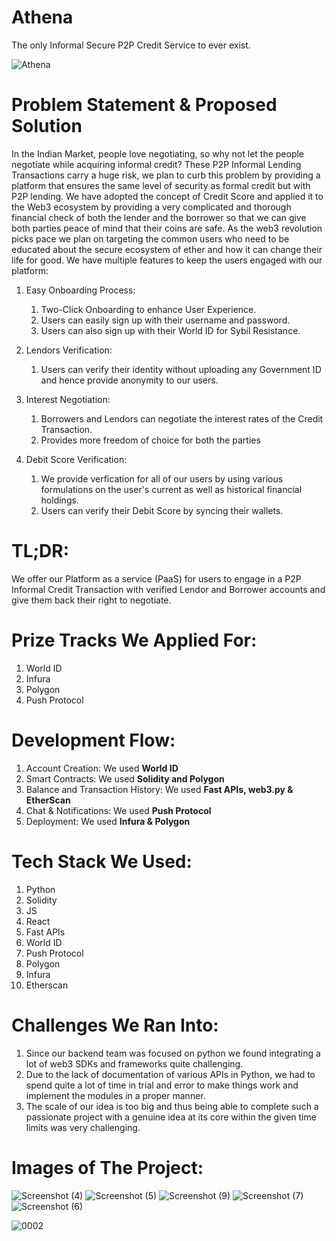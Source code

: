 # Athena
The only Informal Secure P2P Credit Service to ever exist.

![Athena](https://user-images.githubusercontent.com/44195921/205472904-3aa6b4a0-18cf-4007-906d-d8d05167139e.jpg)


# Problem Statement & Proposed Solution
In the Indian Market, people love negotiating, so why not let the people negotiate while acquiring informal credit? These P2P Informal Lending Transactions carry a huge risk, we plan to curb this problem by providing a platform that ensures the same level of security as formal credit but with P2P lending. We have adopted the concept of Credit Score and applied it to the Web3 ecosystem by providing a very complicated and thorough financial check of both the lender and the borrower so that we can give both parties peace of mind that their coins are safe. As the web3 revolution picks pace we plan on targeting the common users who need to be educated about the secure ecosystem of ether and how it can change their life for good.
We have multiple features to keep the users engaged with our platform:

1. Easy Onboarding Process:
    1. Two-Click Onboarding to enhance User Experience.
    2. Users can easily sign up with their username and password.
    3. Users can also sign up with their World ID for Sybil Resistance.

2. Lendors Verification:
    1. Users can verify their identity without uploading any Government ID and hence provide anonymity to our users.

3. Interest Negotiation:
    1. Borrowers and Lendors can negotiate the interest rates of the Credit Transaction.
    2. Provides more freedom of choice for both the parties

4. Debit Score Verification:
    1. We provide verfication for all of our users by using various formulations on the user's current as well as historical financial holdings.
    2. Users can verify their Debit Score by syncing their wallets.

# TL;DR:
We offer our Platform as a service (PaaS) for users to engage in a P2P Informal Credit Transaction with verified Lendor and Borrower accounts and give them back their right to negotiate.

# Prize Tracks We Applied For:
1. World ID
2. Infura
3. Polygon
4. Push Protocol

# Development Flow:
1. Account Creation:
    We used **World ID**
2. Smart Contracts:
    We used **Solidity and Polygon**
3. Balance and Transaction History:
    We used **Fast APIs, web3.py & EtherScan**
4. Chat & Notifications:
    We used **Push Protocol**
6. Deployment:
    We used **Infura & Polygon**

# Tech Stack We Used:
1. Python
2. Solidity
3. JS
4. React
5. Fast APIs
6. World ID
7. Push Protocol
8. Polygon
9. Infura
10. Etherscan

# Challenges We Ran Into:
1. Since our backend team was focused on python we found integrating a lot of web3 SDKs and frameworks quite challenging.
2. Due to the lack of documentation of various APIs in Python, we had to spend quite a lot of time in trial and error to make things work and implement the modules in a proper manner.
3. The scale of our idea is too big and thus being able to complete such a passionate project with a genuine idea at its core within the given time limits was very challenging.
# Images of The Project:
![Screenshot (4)](https://user-images.githubusercontent.com/44195921/205472864-6020a998-efdd-42d7-8eb0-0cbccd21ed4c.png)
![Screenshot (5)](https://user-images.githubusercontent.com/44195921/205472868-f035181e-9234-4ac9-9b91-44539fce9168.png)
![Screenshot (9)](https://user-images.githubusercontent.com/44195921/205472891-b646f020-cdd9-4e21-be9a-72b38128eb8c.png)
![Screenshot (7)](https://user-images.githubusercontent.com/44195921/205472871-92ae6ba8-4cd4-4db6-be16-4dde0b7365e4.png)
![Screenshot (6)](https://user-images.githubusercontent.com/44195921/205472890-13efd631-6e7e-4e38-b3e9-15d97fce549a.png)

![0002](https://user-images.githubusercontent.com/44195921/205472961-011c1d24-3830-4cb5-8277-f9d89ff4f0c7.gif)
